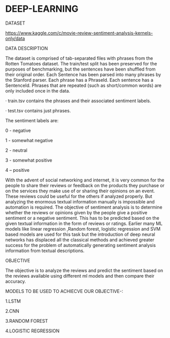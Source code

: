 # DEEP-LEARNING 

DATASET

https://www.kaggle.com/c/movie-review-sentiment-analysis-kernels-only/data

DATA DESCRIPTION

The dataset is comprised of tab-separated files with phrases from the Rotten Tomatoes dataset. The train/test split has been preserved for the purposes of benchmarking, but the sentences have been shuffled from their original order. Each Sentence has been parsed into many phrases by the Stanford parser. Each phrase has a PhraseId. Each sentence has a SentenceId. Phrases that are repeated (such as short/common words) are only included once in the data.

·       train.tsv contains the phrases and their associated sentiment labels.

·       test.tsv contains just phrases.

 The sentiment labels are:

 0 - negative

1 - somewhat negative

2 - neutral

3 - somewhat positive

4 – positive



With the advent of social networking and internet, it is very common for the people to share their reviews or feedback on the products they purchase or on the services they make use of or sharing their opinions on an event. These reviews could be useful for the others if analyzed properly. But analyzing the enormous textual information manually is impossible and automation is required. The objective of sentiment analysis is to determine whether the reviews or opinions given by the people give a positive sentiment or a negative sentiment. This has to be predicted based on the given textual information in the form of reviews or ratings. Earlier many ML models like linear regression ,Random forest, logistic regression and SVM based models are used for this task but the introduction of deep neural networks has displaced all the classical methods and achieved greater success for the problem of automatically generating sentiment analysis information from textual descriptions.

 

OBJECTIVE

The objective  is to analyze the reviews and predict the sentiment based on the reviews available using different ml models and then compare their accuracy.

 MODELS TO BE USED TO ACHIECVE OUR OBJECTIVE-:

1.LSTM

2.CNN

3.RANDOM FOREST

4.LOGISTIC REGRESSION
